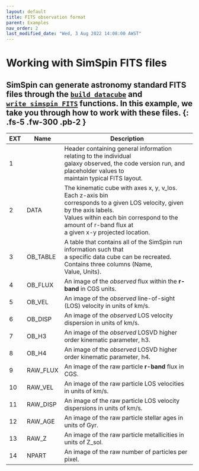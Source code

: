 ```yaml
---
layout: default
title: FITS observation format
parent: Examples
nav_order: 2
last_modified_date: "Wed, 3 Aug 2022 14:08:00 AWST"
---
```


# Working with SimSpin FITS files 

SimSpin can generate astronomy standard FITS files through the [`build_datacube`](/SimSpin/docs/build_datacube) and [`write_simspin_FITS`](/SimSpin/docs/write_simspin_FITS) functions. In this example, we take you through how to work with these files. 
{: .fs-5 .fw-300 .pb-2 }
---




| EXT 	| Name     	| Description                                                                                                                                                                                                                            	|
|-----	|----------	|----------------------------------------------------------------------------------------------------------------------------------------------------------------------------------------------------------------------------------------	|
| 1   	|          	| Header containing general information relating to the individual <br>galaxy observed, the code version run, and placeholder values to <br>maintain typical FITS layout.                                                                	|
| 2   	| DATA     	| The kinematic cube with axes x, y, v_los. Each z-axis bin <br>corresponds to a given LOS velocity, given by the axis labels. <br>Values within each bin correspond to the amount of r-band flux at <br>a given x-y projected location. 	|
| 3   	| OB_TABLE 	| A table that contains all of the SimSpin run information such that <br>a specific data cube can be recreated. Contains three columns (Name, <br>Value, Units).                                                                         	|
| 4   	| OB_FLUX  	| An image of the *observed* flux within the **r-band** in CGS units.                                                                                                                                                                    	|
| 5   	| OB_VEL   	| An image of the *observed* line-of-sight (LOS) velocity in units of km/s.                                                                                                                                                              	|
| 6   	| OB_DISP  	| An image of the *observed* LOS velocity dispersion in units of km/s.                                                                                                                                                                   	|
| 7   	| OB_H3    	| An image of the *observed* LOSVD higher order kinematic parameter, h3.                                                                                                                                                                 	|
| 8   	| OB_H4    	| An image of the *observed* LOSVD higher order kinematic parameter, h4.                                                                                                                                                                 	|
| 9   	| RAW_FLUX 	| An image of the raw particle **r-band** flux in CGS.                                                                                                                                                                                   	|
| 10  	| RAW_VEL  	| An image of the raw particle LOS velocities in units of km/s.                                                                                                                                                                          	|
| 11  	| RAW_DISP 	| An image of the raw particle LOS velocity dispersions in units of km/s.                                                                                                                                                                	|
| 12  	| RAW_AGE  	| An image of the raw particle stellar ages in units of Gyr.                                                                                                                                                                             	|
| 13  	| RAW_Z    	| An image of the raw particle metallicities in units of Z_sol.                                                                                                                                                                          	|
| 14  	| NPART    	| An image of the raw number of particles per pixel.                                                                                                                                                                                     	|